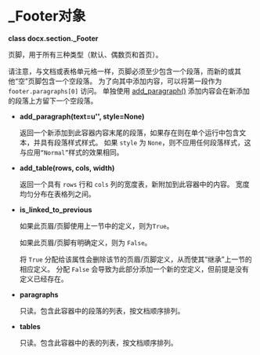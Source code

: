 # _Footer对象

**class docx.section._Footer** <a name="Footer"></a>

页脚，用于所有三种类型（默认、偶数页和首页）。

请注意，与文档或表格单元格一样，页脚必须至少包含一个段落，而新的或其他“空”页脚包含一个空段落。 为了向其中添加内容，可以将第一段作为 `footer.paragraphs[0]` 访问。 单独使用 [add_paragraph()](#add_paragraph) 添加内容会在新添加的段落上方留下一个空段落。

- **add_paragraph(text=u'', style=None)** <a name="add_paragraph"></a>

    返回一个新添加到此容器内容末尾的段落，如果存在则在单个运行中包含文本，并具有段落样式样式。 如果 `style` 为 `None`，则不应用任何段落样式，这与应用`“Normal”`样式的效果相同。

- **add_table(rows, cols, width)** <a name="add_table"></a>

    返回一个具有 `rows` 行和 `cols` 列的宽度表，新附加到此容器中的内容。 宽度均匀分布在表格列之间。

- **is_linked_to_previous** <a name="is_linked_to_previous"></a>

    如果此页眉/页脚使用上一节中的定义，则为`True`。

    如果此页眉/页脚有明确定义，则为 `False`。

    将 `True` 分配给该属性会删除该节的页眉/页脚定义，从而使其“继承”上一节的相应定义。 分配 `False` 会导致为此部分添加一个新的空定义，但前提是没有定义已经存在。

- **paragraphs** <a name="paragraphs"></a>

    只读。包含此容器中的段落的列表，按文档顺序排列。

- **tables** <a name="tables"></a>

    只读。包含此容器中的表的列表，按文档顺序排列。
